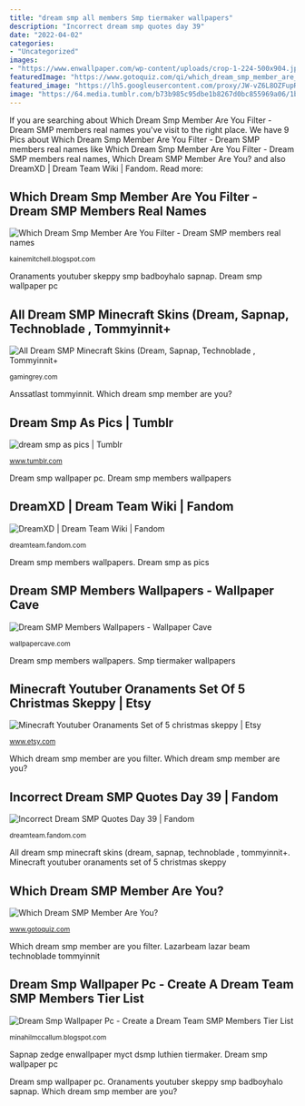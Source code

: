 ```yaml
---
title: "dream smp all members Smp tiermaker wallpapers"
description: "Incorrect dream smp quotes day 39"
date: "2022-04-02"
categories:
- "Uncategorized"
images:
- "https://www.enwallpaper.com/wp-content/uploads/crop-1-224-500x904.jpg"
featuredImage: "https://www.gotoquiz.com/qi/which_dream_smp_member_are_you_6-f.jpg"
featured_image: "https://lh5.googleusercontent.com/proxy/JW-vZ6L8OZFupRIPEUtqWam46p18rRfibHO3NOaksCAdqO9hgD6ixMjN1zqNuHUoFR977JiNdRGVtZBTR_WyXID60w5lB05eOecFEPHNLMPPCekf2dxWQCttjs-HQHbIsMkKHbT6Tf6NmkW-PI4Exs2DXEsqSFmqWPTmuROgso_AS265mSdBpPU8YLBIee6RHXbf9skhEiqS-zy9_57gOgupJQZ0RBZ1QlThAvT2r8xKG0BMpsTbmtrnZOAVHw=w1200-h630-p-k-no-nu"
image: "https://64.media.tumblr.com/b73b985c95dbe1b8267d0bc855969a06/1bf9ad52bb967ccb-d2/s1280x1920/5e3bbabd44bcec37b3879d71b377badd8a212463.png"
---
```


If you are searching about Which Dream Smp Member Are You Filter - Dream SMP members real names you've visit to the right place. We have 9 Pics about Which Dream Smp Member Are You Filter - Dream SMP members real names like Which Dream Smp Member Are You Filter - Dream SMP members real names, Which Dream SMP Member Are You? and also DreamXD | Dream Team Wiki | Fandom. Read more:

## Which Dream Smp Member Are You Filter - Dream SMP Members Real Names

![Which Dream Smp Member Are You Filter - Dream SMP members real names](https://lh5.googleusercontent.com/proxy/JW-vZ6L8OZFupRIPEUtqWam46p18rRfibHO3NOaksCAdqO9hgD6ixMjN1zqNuHUoFR977JiNdRGVtZBTR_WyXID60w5lB05eOecFEPHNLMPPCekf2dxWQCttjs-HQHbIsMkKHbT6Tf6NmkW-PI4Exs2DXEsqSFmqWPTmuROgso_AS265mSdBpPU8YLBIee6RHXbf9skhEiqS-zy9_57gOgupJQZ0RBZ1QlThAvT2r8xKG0BMpsTbmtrnZOAVHw=w1200-h630-p-k-no-nu "Dream smp wallpaper pc")

<small>kainemitchell.blogspot.com</small>

Oranaments youtuber skeppy smp badboyhalo sapnap. Dream smp wallpaper pc

## All Dream SMP Minecraft Skins (Dream, Sapnap, Technoblade , Tommyinnit+

![All Dream SMP Minecraft Skins (Dream, Sapnap, Technoblade , Tommyinnit+](https://gamingrey.com/wp-content/uploads/lazar-beam-minecraft-skin-720x405.jpg "Incorrect dream smp quotes day 39")

<small>gamingrey.com</small>

Anssatlast tommyinnit. Which dream smp member are you?

## Dream Smp As Pics | Tumblr

![dream smp as pics | Tumblr](https://64.media.tumblr.com/b73b985c95dbe1b8267d0bc855969a06/1bf9ad52bb967ccb-d2/s1280x1920/5e3bbabd44bcec37b3879d71b377badd8a212463.png "Which dream smp member are you filter")

<small>www.tumblr.com</small>

Dream smp wallpaper pc. Dream smp members wallpapers

## DreamXD | Dream Team Wiki | Fandom

![DreamXD | Dream Team Wiki | Fandom](https://static.wikia.nocookie.net/dream_team/images/e/e0/DreamXD.jpeg/revision/latest?cb=20210119032333 "Anssatlast tommyinnit")

<small>dreamteam.fandom.com</small>

Dream smp members wallpapers. Dream smp as pics

## Dream SMP Members Wallpapers - Wallpaper Cave

![Dream SMP Members Wallpapers - Wallpaper Cave](https://wallpapercave.com/wp/wp8942610.jpg "Which dream smp member are you?")

<small>wallpapercave.com</small>

Dream smp members wallpapers. Smp tiermaker wallpapers

## Minecraft Youtuber Oranaments Set Of 5 Christmas Skeppy | Etsy

![Minecraft Youtuber Oranaments Set of 5 christmas skeppy | Etsy](https://i.etsystatic.com/20970994/r/il/656aec/2588320375/il_794xN.2588320375_awhi.jpg "Lazarbeam lazar beam technoblade tommyinnit")

<small>www.etsy.com</small>

Which dream smp member are you filter. Which dream smp member are you?

## Incorrect Dream SMP Quotes Day 39 | Fandom

![Incorrect Dream SMP Quotes Day 39 | Fandom](https://static.wikia.nocookie.net/3a035d7d-f8d2-4eb6-b297-36b46f246b1d "Minecraft youtuber oranaments set of 5 christmas skeppy")

<small>dreamteam.fandom.com</small>

All dream smp minecraft skins (dream, sapnap, technoblade , tommyinnit+. Minecraft youtuber oranaments set of 5 christmas skeppy

## Which Dream SMP Member Are You?

![Which Dream SMP Member Are You?](https://www.gotoquiz.com/qi/which_dream_smp_member_are_you_6-f.jpg "Sapnap zedge enwallpaper myct dsmp luthien tiermaker")

<small>www.gotoquiz.com</small>

Which dream smp member are you filter. Lazarbeam lazar beam technoblade tommyinnit

## Dream Smp Wallpaper Pc - Create A Dream Team SMP Members Tier List

![Dream Smp Wallpaper Pc - Create a Dream Team SMP Members Tier List](https://www.enwallpaper.com/wp-content/uploads/crop-1-224-500x904.jpg "Anssatlast tommyinnit")

<small>minahilmccallum.blogspot.com</small>

Sapnap zedge enwallpaper myct dsmp luthien tiermaker. Dream smp wallpaper pc

Dream smp wallpaper pc. Oranaments youtuber skeppy smp badboyhalo sapnap. Which dream smp member are you?
